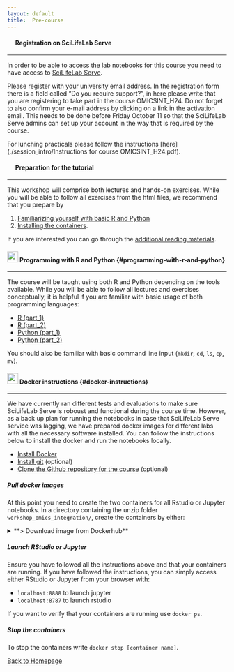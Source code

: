 ```yaml
---
layout: default
title:  Pre-course
---
```


#### <img border="0" src="https://www.svgrepo.com/show/529862/server-path.svg" width="15" height="15"> Registration on SciLifeLab Serve
***

In order to be able to access the lab notebooks for this course you need to have access to [SciLifeLab Serve](https://serve.scilifelab.se). 

Please register with your university email address. In the registration form there is a field called “Do you require support?”, in here please write that you are registering to take part in the course OMICSINT_H24. Do not forget to also confirm your e-mail address by clicking on a link in the activation email. This needs to be done before Friday October 11 so that the SciLifeLab Serve admins can set up your account in the way that is required by the course.

For lunching practicals please follow the instructions [here](./session_intro/Instructions for course OMICSINT_H24.pdf).

#### <img border="0" src="https://www.svgrepo.com/show/26916/book.svg" width="15" height="15"> Preparation for the tutorial
***

This workshop will comprise both lectures and hands-on exercises. While you will be able to follow all exercises from the html files, we recommend that you prepare by 

1. [Familiarizing yourself with basic R and Python](#programming-with-r-and-python)
2. [Installing the containers](#docker-instructions).

If you are interested you can go through the [additional reading materials][5].

#### <img border="0" src="https://www.svgrepo.com/show/7421/computer.svg" width="25" height="25"> Programming with R and Python {#programming-with-r-and-python}
***

The course will be taught using both R and Python depending on the tools available. While you will be able to follow all lectures and exercises conceptually, it is helpful if you are familiar with basic usage of both programming languages:

- [R (part_1)](https://swcarpentry.github.io/r-novice-inflammation/)
- [R (part_2)](http://swcarpentry.github.io/r-novice-gapminder/)
- [Python (part_1)](https://swcarpentry.github.io/python-novice-inflammation/)
- [Python (part_2)](http://swcarpentry.github.io/python-novice-gapminder/)

You should also be familiar with basic command line input (`mkdir`, `cd`, `ls`, `cp`, `mv`).

#### <img border="0" src="https://www.svgrepo.com/show/303231/docker-logo.svg" width="25" height="25"> Docker instructions {#docker-instructions}
***

We have currently ran different tests and evaluations to make sure SciLifeLab Serve is roboust and functional during the course time. However, as a back up plan for running the notebooks in case that SciLifeLab Serve service was lagging, we have prepared docker images for different labs with all the necessary software installed. You can follow the instructions below to install the docker and run the notebooks locally.

- [Install Docker](https://docs.docker.com/get-docker/)
- [Install git](https://git-scm.com/book/en/v2/Getting-Started-Installing-Git) (optional)
- [Clone the Github repository for the course](https://github.com/NBISweden/workshop_omics_integration/tree/OMICSINT_H24) (optional)

##### Pull docker images

At this point you need to create the two containers for all Rstudio or Jupyter notebooks. In a directory containing the unzip folder `workshop_omics_integration/`, create the containers by either:

<details>
  <summary markdown="span">**> Download image from Dockerhub** </summary>

  Select the approprtiate lab from [dockerhub repo](https://hub.docker.com/repository/docker/rasoolsnbis/omicsint_h24/tags), pull and run the images.

  ```
  ########### For example for GSA and UMAP labs ###########
  # cd to your desired directory
  docker pull rasoolsnbis/omicsint_h24:session_gsa_amd_v.h24.a1ae0fc
  docker pull rasoolsnbis/omicsint_h24:session_ml_umap_data_integration_amd_v.h24.b327560adfd4536832cbc2fe7451468ee55b6188

  # for Jupyter lab use the following command
  docker run --rm --platform=linux/amd64 -d -p 8888:8888/tcp rasoolsnbis/omicsint_h24:session_ml_umap_data_integration_amd_v.h24.b327560adfd4536832cbc2fe7451468ee55b6188

  # for Rstudio lab use the following command
  docker run --rm --platform=linux/amd64 -d -p 8787:8787/tcp rasoolsnbis/omicsint_h24:session_gsa_amd_v.h24.a1ae0fc
  ```
</details>

##### Launch RStudio or Jupyter

Ensure you have followed all the instructions above and that your containers are running. If you have followed the instructions, you can simply access either RStudio or Jupyter from your browser with:
- `localhost:8888` to launch jupyter
- `localhost:8787` to launch rstudio

If you want to verify that your containers are running use `docker ps`.

##### Stop the containers
To stop the containers write `docker stop [container name]`.


[2]: https://datacarpentry.org/genomics-r-intro/
[3]: https://datacarpentry.org/python-ecology-lesson/
[4]: https://nbisweden.github.io/workshop-python/ht19/
[5]: reading_materials.html
[6]: https://nbisweden.github.io/workshop-r/

[Back to Homepage](https://nbisweden.github.io/workshop_omics_integration/)
